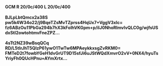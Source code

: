 #### GCM R 20/0c/400 L 20/0c/400
**BJLpLbtQmcx2a38S**<br/>**pw5k4W34o22/j9BqeTZsMvTZprss4HqUx7+VggV3xIc=**<br/>**fz6ABzOu11PbGa294b7hX3kFolhVKGpm+p/iIJ0NhoRImvlvQLC0g/wjfsUSdxStI2owtohtmvFneZPZ...**<br/><br/>
**4sTt2NZ39wBsqQCq**<br/>**RD/L5tIrJhT5QlzP61ywO1TwTw6MPAeykkxsgZvRKM0=**<br/>**FMTeD2t7fowbYGeH1dvGrUT9D15sfJi6uJStWQdXmvrO2vV+0NX4/hyuTsYriyFh0QUcHPnu+AYmXrtx...**